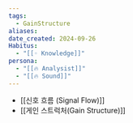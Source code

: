 ```yaml
---
tags:
  - GainStructure
aliases: 
date_created: 2024-09-26
Habitus:
  - "[[◦ Knowledge]]"
persona:
  - "[[🔥 Analysist]]"
  - "[[🔥 Sound]]"
---
```

- [[신호 흐름 (Signal Flow)]]
- [[게인 스트럭처(Gain Structure)]]
